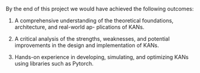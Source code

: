 By the end of this project we would have achieved the following outcomes:

1. A comprehensive understanding of the theoretical foundations, architecture, and real-world ap-
plications of KANs.

2. A critical analysis of the strengths, weaknesses, and potential improvements in the design and
implementation of KANs.
3. Hands-on experience in developing, simulating, and optimizing KANs using libraries such as
Pytorch.
